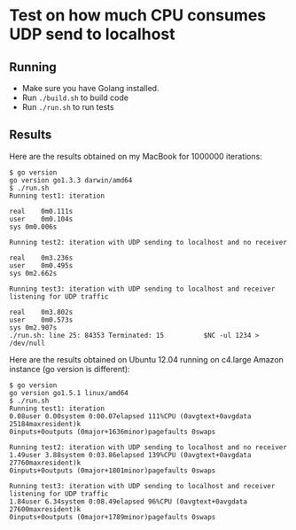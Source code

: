 # Test on how much CPU consumes UDP send to localhost

## Running

* Make sure you have Golang installed.
* Run `./build.sh` to build code
* Run `./run.sh` to run tests

## Results

Here are the results obtained on my MacBook for 1000000 iterations:

```
$ go version
go version go1.3.3 darwin/amd64
$ ./run.sh
Running test1: iteration

real	0m0.111s
user	0m0.104s
sys	0m0.006s

Running test2: iteration with UDP sending to localhost and no receiver

real	0m3.236s
user	0m0.495s
sys	0m2.662s

Running test3: iteration with UDP sending to localhost and receiver listening for UDP traffic

real	0m3.802s
user	0m0.573s
sys	0m2.907s
./run.sh: line 25: 84353 Terminated: 15          $NC -ul 1234 > /dev/null
```

Here are the results obtained on Ubuntu 12.04 running on c4.large Amazon instance (go version is different):
```
$ go version
go version go1.5.1 linux/amd64
$ ./run.sh
Running test1: iteration
0.08user 0.00system 0:00.07elapsed 111%CPU (0avgtext+0avgdata 25184maxresident)k
0inputs+0outputs (0major+1636minor)pagefaults 0swaps

Running test2: iteration with UDP sending to localhost and no receiver
1.49user 3.88system 0:03.86elapsed 139%CPU (0avgtext+0avgdata 27760maxresident)k
0inputs+0outputs (0major+1801minor)pagefaults 0swaps

Running test3: iteration with UDP sending to localhost and receiver listening for UDP traffic
1.84user 6.34system 0:08.49elapsed 96%CPU (0avgtext+0avgdata 27600maxresident)k
0inputs+0outputs (0major+1789minor)pagefaults 0swaps
```
